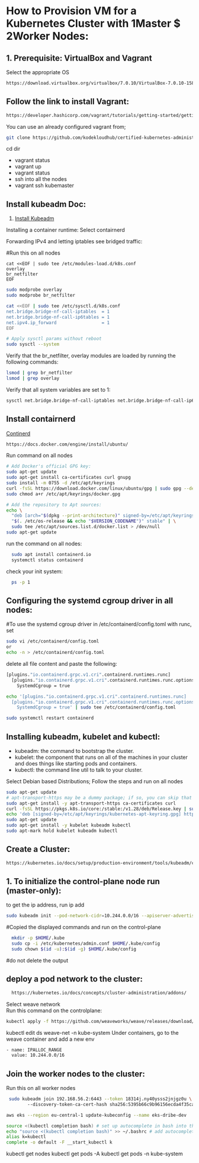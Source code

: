 How to Provision VM for a Kubernetes Cluster with 1Master $ 2Worker Nodes:
==========================================================================
## 1. Prerequisite: VirtualBox and Vagrant
Select the appropriate OS
```sh
https://download.virtualbox.org/virtualbox/7.0.10/VirtualBox-7.0.10-158379-Win.exe
```
## Follow the link to install Vagrant:
```sh
https://developer.hashicorp.com/vagrant/tutorials/getting-started/getting-started-install
```
You can use an already configured vagrant from;
```sh
git clone https://github.com/kodekloudhub/certified-kubernetes-administrator-course.git
```
cd dir
- vagrant status
- vagrant up
- vagrant status
- ssh into all the nodes
- vagrant ssh kubemaster

## Install kubeadm Doc:

1.  [Install Kubeadm](https://kubernetes.io/docs/setup/production-environment/tools/kubeadm/install-kubeadm/#installing-kubeadm-kubelet-and-kubectl)

Installing a container runtime:
Select contairnerd

Forwarding IPv4 and letting iptables see bridged traffic:

#Run this on all nodes
```ssh
cat <<EOF | sudo tee /etc/modules-load.d/k8s.conf
overlay
br_netfilter
EOF
```
```sh
sudo modprobe overlay
sudo modprobe br_netfilter
```
```sh
cat <<EOF | sudo tee /etc/sysctl.d/k8s.conf
net.bridge.bridge-nf-call-iptables  = 1
net.bridge.bridge-nf-call-ip6tables = 1
net.ipv4.ip_forward                 = 1
EOF
```
```sh
# Apply sysctl params without reboot
sudo sysctl --system
```

Verify that the br_netfilter, overlay modules are loaded by running the following commands:
```sh
lsmod | grep br_netfilter
lsmod | grep overlay
```
Verify that all system variables are set to 1:
```sh
sysctl net.bridge.bridge-nf-call-iptables net.bridge.bridge-nf-call-ip6tables net.ipv4.ip_forward
```
## Install contairnerd

[Continerd](https://github.com/containerd/containerd/blob/main/docs/getting-started.md)
```sh
https://docs.docker.com/engine/install/ubuntu/
```
Run command on all nodes
```sh
# Add Docker's official GPG key:
sudo apt-get update
sudo apt-get install ca-certificates curl gnupg
sudo install -m 0755 -d /etc/apt/keyrings
curl -fsSL https://download.docker.com/linux/ubuntu/gpg | sudo gpg --dearmor -o /etc/apt/keyrings/docker.gpg
sudo chmod a+r /etc/apt/keyrings/docker.gpg

# Add the repository to Apt sources:
echo \
  "deb [arch="$(dpkg --print-architecture)" signed-by=/etc/apt/keyrings/docker.gpg] https://download.docker.com/linux/ubuntu \
  "$(. /etc/os-release && echo "$VERSION_CODENAME")" stable" | \
  sudo tee /etc/apt/sources.list.d/docker.list > /dev/null
sudo apt-get update
```

run the command on all nodes:
```sh
  sudo apt install containerd.io
  systemctl status containerd
```
check your init system:
```sh
  ps -p 1
```
## Configuring the systemd cgroup driver in all nodes:
#To use the systemd cgroup driver in /etc/containerd/config.toml with runc, set
```sh
sudo vi /etc/containerd/config.toml
or
echo -n > /etc/containerd/config.toml
```
delete all file content and paste the following:
```sh
[plugins."io.containerd.grpc.v1.cri".containerd.runtimes.runc]
  [plugins."io.containerd.grpc.v1.cri".containerd.runtimes.runc.options]
    SystemdCgroup = true  
```
```sh
echo '[plugins."io.containerd.grpc.v1.cri".containerd.runtimes.runc]
  [plugins."io.containerd.grpc.v1.cri".containerd.runtimes.runc.options]
    SystemdCgroup = true' | sudo tee /etc/containerd/config.toml
```
```sh
sudo systemctl restart containerd 
```
## Installing kubeadm, kubelet and kubectl:
- kubeadm: the command to bootstrap the cluster.
- kubelet: the component that runs on all of the machines in your cluster and does things like starting pods and containers.
- kubectl: the command line util to talk to your cluster.

Select Debian based Distributions;
Follow the steps and run on all nodes
```sh
sudo apt-get update
# apt-transport-https may be a dummy package; if so, you can skip that package
sudo apt-get install -y apt-transport-https ca-certificates curl
curl -fsSL https://pkgs.k8s.io/core:/stable:/v1.28/deb/Release.key | sudo gpg --dearmor -o /etc/apt/keyrings/kubernetes-apt-keyring.gpg
echo 'deb [signed-by=/etc/apt/keyrings/kubernetes-apt-keyring.gpg] https://pkgs.k8s.io/core:/stable:/v1.28/deb/ /' | sudo tee /etc/apt/sources.list.d/kubernetes.list
sudo apt-get update
sudo apt-get install -y kubelet kubeadm kubectl
sudo apt-mark hold kubelet kubeadm kubectl
```

## Create a Cluster:
```sh
https://kubernetes.io/docs/setup/production-environment/tools/kubeadm/create-cluster-kubeadm/
```
## 1. To initialize the control-plane node run (master-only):

  to get the ip address, run ip add
```sh  
sudo kubeadm init --pod-network-cidr=10.244.0.0/16 --apiserver-advertise-address=192.168.56.2
```
#Copied the displayed commands and run on the control-plane
```sh
  mkdir -p $HOME/.kube
  sudo cp -i /etc/kubernetes/admin.conf $HOME/.kube/config       
  sudo chown $(id -u):$(id -g) $HOME/.kube/config
```
#do not delete the output

## deploy a pod network to the cluster:
```sh
  https://kubernetes.io/docs/concepts/cluster-administration/addons/
```
Select weave network  
Run this command on the controlplane:
```sh
kubectl apply -f https://github.com/weaveworks/weave/releases/download/v2.8.1/weave-daemonset-k8s.yaml
```
kubectl edit ds weave-net -n kube-system
Under containers, go to the weave container and add a new env 
```sh
- name: IPALLOC_RANGE
  value: 10.244.0.0/16
```
## Join the worker nodes to the cluster:
Run this on all worker nodes
```sh
 sudo kubeadm join 192.168.56.2:6443 --token 18314j.ny40ysss2jnjgz0u \ 
        --discovery-token-ca-cert-hash sha256:5395b66c9b96156ecda4f35caa8f08e7447e6432f77428fbe0202893e502e61f
```
```sh
aws eks --region eu-central-1 update-kubeconfig --name eks-dribe-dev
```

```sh
source <(kubectl completion bash) # set up autocomplete in bash into the current shell, bash-completion package should be installed first.
echo "source <(kubectl completion bash)" >> ~/.bashrc # add autocomplete permanently to your bash shell.
alias k=kubectl
complete -o default -F __start_kubectl k
```
kubectl get nodes
kubectl get pods -A 
kubectl get pods -n kube-system
